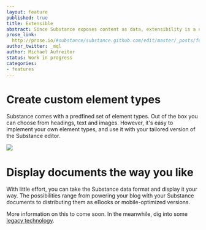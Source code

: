 ```yaml
---
layout: feature
published: true
title: Extensible
abstract: Since Substance exposes content as data, extensibility is a natural implication. We are at an early stage still, and we'll provide you with detailed instruction on how to extend the system soon. But here's what you will be able to do.
prose_link:
  http://prose.io/#substance/substance.github.com/edit/master/_posts/features/0100-01-04-open-source.md
author_twitter: _mql
author: Michael Aufreiter
status: Work in progress
categories:
- features
---
```



# Create custom element types

Substance comes with a predfined set of element types. Out of the box you can choose from headings, text and images. However, it's easy to implement your own element types, and use it with your tailored version of the Substance editor.

![](http://substance-assets.s3.amazonaws.com/62/583a4ca6c6a0bef0868fc8eb8402a7/mom.png)

# Display documents the way you like

With little effort, you can take the Substance data format and display it your way. The possibilities range from powering your blog with your Substance documents to distributing them as eBooks or mobile-optimized versions.

More information on this to come soon. In the meanwhile, dig into some [legacy technology](http://letterpress.substance.io/).